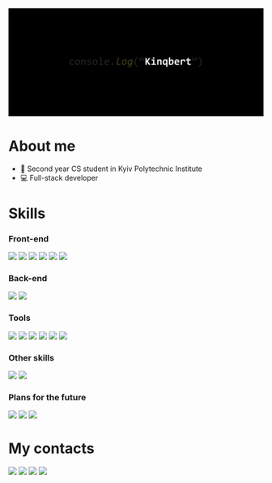 <img src="./assets/header.png">

<h1>About me</h1>
<ul>
  <li>📓 Second year CS student in Kyiv Polytechnic Institute</li>
  <li>💻 Full-stack developer</li>
</ul>

<h1>Skills</h1>

<h3>Front-end</h3>

<div>
  <img height="24px" src="https://img.shields.io/badge/-JavaScript-000000?style=flat&logo=javascript" />
  <img height="24px" src="https://img.shields.io/badge/-TypeScript-000000?style=flat&logo=typescript" />
  <img height="24px" src="https://img.shields.io/badge/-HTML-000000?style=flat&logo=html5" />
  <img height="24px" src="https://img.shields.io/badge/-CSS-000000?style=flat&logo=css3" />
  <img height="24px" src="https://img.shields.io/badge/-SCSS-000000?style=flat&logo=sass" />
  <img height="24px" src="https://img.shields.io/badge/-React-000000?style=flat&logo=react" />
</div>

<h3>Back-end</h3>

<div>
  <img height="24px" src="https://img.shields.io/badge/-Node.js-000000?style=flat&logo=node.js" />
  <img height="24px" src="https://img.shields.io/badge/-PostgreSQL-000000?style=flat&logo=postgresql" />
</div>
<h3>Tools</h3>

<div>
  <img height="24px" src="https://img.shields.io/badge/-Git-000000?style=flat&logo=git" />
  <img height="24px" src="https://img.shields.io/badge/-GitHub-000000?style=flat&logo=github" />
  <img height="24px" src="https://img.shields.io/badge/-Docker-000000?style=flat&logo=docker" />
  <img height="24px" src="https://img.shields.io/badge/-Figma-000000?style=flat&logo=figma" />
  <img height="24px" src="https://img.shields.io/badge/-Photoshop-000000?style=flat&logo=adobe-photoshop" />
  <img height="24px" src="https://img.shields.io/badge/-npm-000000?style=flat&logo=npm" />
</div>

<h3>Other skills</h3>

<div>
  <img height="24px" src="https://img.shields.io/badge/-C%23-000000?style=flat&logo=csharp" />
  <img height="24px" src="https://img.shields.io/badge/-C%2B%2B-000000?style=flat&logo=c%2B%2B" />
</div>

<h3>Plans for the future</h3>

<div>
  <img height="24px" src="https://img.shields.io/badge/-Vue.js-000000?style=flat&logo=vue.js" />
  <img height="24px" src="https://img.shields.io/badge/-Angular-000000?style=flat&logo=angular" />
  <img height="24px" src="https://img.shields.io/badge/-Redux-000000?style=flat&logo=redux" />
</div>

<h1>My contacts</h1>

<div>
  <a href="https://t.me/perekhodko_m"><img height="24px" src="https://img.shields.io/badge/-Telegram-000000?style=flat&logo=telegram" /></a>
  <a href="https://www.linkedin.com/in/maksym-perekhodko/"><img height="24px" src="https://img.shields.io/badge/-LinkedIn-000000?style=flat&logo=linkedin" /></a>
  <a href="mailto:perekhodkomail@gmail.com"><img height="24px" src="https://img.shields.io/badge/-Email-000000?style=flat&logo=gmail" /></a>
  <a href="https://discordapp.com/users/kinqbert/"><img height="24px" src="https://img.shields.io/badge/-Discord-000000?style=flat&logo=discord&logoColor=white" /></a>
  
</div>

